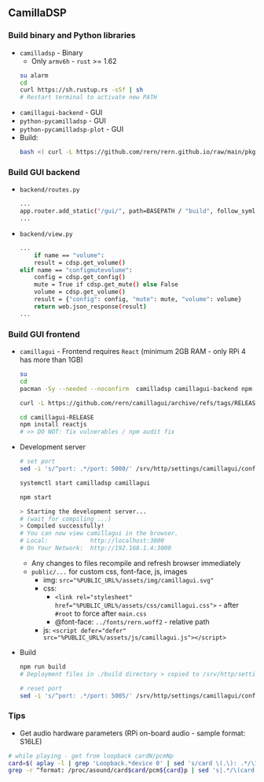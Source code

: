 CamillaDSP
---

### Build binary and Python libraries
- `camilladsp` - Binary
	- Only `armv6h` - `rust` >= 1.62
	```sh
	su alarm
	cd
	curl https://sh.rustup.rs -sSf | sh
	# Restart terminal to activate new PATH
	```
- `camillagui-backend` - GUI
- `python-pycamilladsp` - GUI
- `python-pycamilladsp-plot` - GUI
- Build:
	```sh
	bash <( curl -L https://github.com/rern/rern.github.io/raw/main/pkgbuild.sh )
	```

### Build GUI backend
- `backend/routes.py`
	```sh
	...
	app.router.add_static("/gui/", path=BASEPATH / "build", follow_symlinks=True)
	...
	```
- `backend/view.py`
	```sh
	...
	    if name == "volume":
        result = cdsp.get_volume()
    elif name == "configmutevolume":
        config = cdsp.get_config()
        mute = True if cdsp.get_mute() else False
        volume = cdsp.get_volume()
        result = {"config": config, "mute": mute, "volume": volume}
        return web.json_response(result)
	...
	```
	
### Build GUI frontend
- `camillagui` - Frontend requires `React` (minimum 2GB RAM - only RPi 4 has more than 1GB)
	```sh
	su
	cd
	pacman -Sy --needed --noconfirm  camilladsp camillagui-backend npm
	
	curl -L https://github.com/rern/camillagui/archive/refs/tags/RELEASE.tar.gz | bsdtar xf -
	
	cd camillagui-RELEASE
	npm install reactjs
	# >> DO NOT: fix vulnerables / npm audit fix
	```
	
- Development server
	```sh
	# set port
	sed -i 's/^port: .*/port: 5000/' /srv/http/settings/camillagui/config/camillagui.yml
	
	systemctl start camilladsp camillagui
	
	npm start
	
	> Starting the development server...
	# (wait for compiling ...)
	> Compiled successfully!
	# You can now view camillagui in the browser.
	# Local:            http://localhost:3000
	# On Your Network:  http://192.168.1.4:3000
	```
	- Any changes to files recompile and refresh browser immediately
	- `public/...` for custom css, font-face, js, images
		- img: `src="%PUBLIC_URL%/assets/img/camillagui.svg"`
		- css:
			- `<link rel="stylesheet" href="%PUBLIC_URL%/assets/css/camillagui.css">` - after `#root` to force after `main.css`
			- @font-face: `../fonts/rern.woff2` - relative path
		- js: `<script defer="defer" src="%PUBLIC_URL%/assets/js/camillagui.js"></script>`
	
- Build
	```sh
	npm run build
	# Deployment files in ./build directory > copied to /srv/http/settings/camillagui by postbuild.sh
	
	# reset port
	sed -i 's/^port: .*/port: 5005/' /srv/http/settings/camillagui/config/camillagui.yml
	```

### Tips
- Get audio hardware parameters (RPi on-board audio - sample format: S16LE)
```sh
# while playing - get from loopback cardN/pcmNp
card=$( aplay -l | grep 'Loopback.*device 0' | sed 's/card \(.\): .*/\1/' )
grep -r ^format: /proc/asound/card$card/pcm${card}p | sed 's|.*/\(card.\).*:\(format.*\)|\1 \2|'
```
